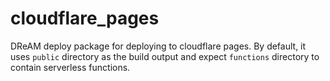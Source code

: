 # cloudflare_pages

DReAM deploy package for deploying to cloudflare pages.
By default, it uses `public` directory as the build output
and expect `functions` directory to contain serverless functions.
